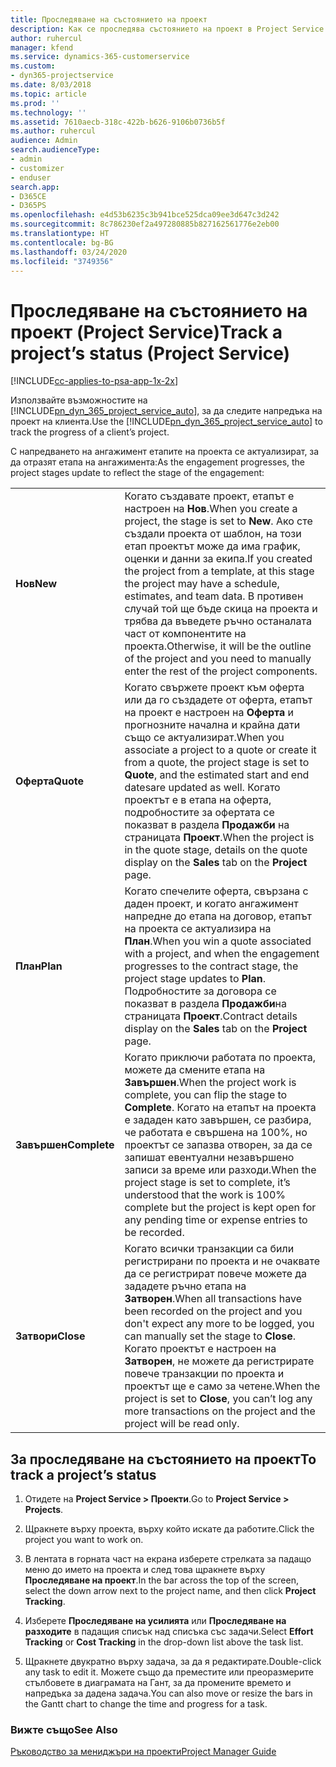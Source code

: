 ```yaml
---
title: Проследяване на състоянието на проект
description: Как се проследява състоянието на проект в Project Service
author: ruhercul
manager: kfend
ms.service: dynamics-365-customerservice
ms.custom:
- dyn365-projectservice
ms.date: 8/03/2018
ms.topic: article
ms.prod: ''
ms.technology: ''
ms.assetid: 7610aecb-318c-422b-b626-9106b0736b5f
ms.author: ruhercul
audience: Admin
search.audienceType:
- admin
- customizer
- enduser
search.app:
- D365CE
- D365PS
ms.openlocfilehash: e4d53b6235c3b941bce525dca09ee3d647c3d242
ms.sourcegitcommit: 8c786230ef2a497280885b827162561776e2eb00
ms.translationtype: HT
ms.contentlocale: bg-BG
ms.lasthandoff: 03/24/2020
ms.locfileid: "3749356"
---
```

# <a name="track-a-projects-status-project-service"></a><span data-ttu-id="df981-103">Проследяване на състоянието на проект (Project Service)</span><span class="sxs-lookup"><span data-stu-id="df981-103">Track a project’s status (Project Service)</span></span>

[!INCLUDE[cc-applies-to-psa-app-1x-2x](../includes/cc-applies-to-psa-app-1x-2x.md)]

<span data-ttu-id="df981-104">Използвайте възможностите на [!INCLUDE[pn_dyn_365_project_service_auto](../includes/pn-dyn-365-project-service-auto.md)], за да следите напредъка на проект на клиента.</span><span class="sxs-lookup"><span data-stu-id="df981-104">Use the [!INCLUDE[pn_dyn_365_project_service_auto](../includes/pn-dyn-365-project-service-auto.md)] to track the progress of a client’s project.</span></span>  

<span data-ttu-id="df981-105">С напредването на ангажимент етапите на проекта се актуализират, за да отразят етапа на ангажимента:</span><span class="sxs-lookup"><span data-stu-id="df981-105">As the engagement progresses, the project stages update to reflect the stage of the engagement:</span></span>  


|              |                                                                                                                                                                                                                                                                                                  |
|--------------|--------------------------------------------------------------------------------------------------------------------------------------------------------------------------------------------------------------------------------------------------------------------------------------------------|
|   <span data-ttu-id="df981-106">**Нов**</span><span class="sxs-lookup"><span data-stu-id="df981-106">**New**</span></span>    | <span data-ttu-id="df981-107">Когато създавате проект, етапът е настроен на **Нов**.</span><span class="sxs-lookup"><span data-stu-id="df981-107">When you create a project, the stage is set to **New**.</span></span> <span data-ttu-id="df981-108">Ако сте създали проекта от шаблон, на този етап проектът може да има график, оценки и данни за екипа.</span><span class="sxs-lookup"><span data-stu-id="df981-108">If you created the project from a template, at this stage the project may have a schedule, estimates, and team data.</span></span> <span data-ttu-id="df981-109">В противен случай той ще бъде скица на проекта и трябва да въведете ръчно останалата част от компонентите на проекта.</span><span class="sxs-lookup"><span data-stu-id="df981-109">Otherwise, it will be the outline of the project and you need to manually enter the rest of the project components.</span></span> |
|  <span data-ttu-id="df981-110">**Оферта**</span><span class="sxs-lookup"><span data-stu-id="df981-110">**Quote**</span></span>   |      <span data-ttu-id="df981-111">Когато свържете проект към оферта или да го създадете от оферта, етапът на проект е настроен на **Оферта** и прогнозните начална и крайна дати също се актуализират.</span><span class="sxs-lookup"><span data-stu-id="df981-111">When you associate a project to a quote or create it from a quote, the project stage is set to **Quote**, and the estimated start and end datesare updated as well.</span></span> <span data-ttu-id="df981-112">Когато проектът е в етапа на оферта, подробностите за офертата се показват в раздела **Продажби** на страницата **Проект**.</span><span class="sxs-lookup"><span data-stu-id="df981-112">When the project is in the quote stage, details on the quote display on the **Sales** tab on the **Project** page.</span></span>      |
|   <span data-ttu-id="df981-113">**План**</span><span class="sxs-lookup"><span data-stu-id="df981-113">**Plan**</span></span>   |                                     <span data-ttu-id="df981-114">Когато спечелите оферта, свързана с даден проект, и когато ангажимент напредне до етапа на договор, етапът на проекта се актуализира на **План**.</span><span class="sxs-lookup"><span data-stu-id="df981-114">When you win a quote associated with a project, and when the engagement progresses to the contract stage, the project stage updates to **Plan**.</span></span> <span data-ttu-id="df981-115">Подробностите за договора се показват в раздела **Продажби**на страницата **Проект**.</span><span class="sxs-lookup"><span data-stu-id="df981-115">Contract details display on the **Sales** tab on the **Project** page.</span></span>                                      |
| <span data-ttu-id="df981-116">**Завършен**</span><span class="sxs-lookup"><span data-stu-id="df981-116">**Complete**</span></span> |                    <span data-ttu-id="df981-117">Когато приключи работата по проекта, можете да смените етапа на **Завършен**.</span><span class="sxs-lookup"><span data-stu-id="df981-117">When the project work is complete, you can flip the stage to **Complete**.</span></span> <span data-ttu-id="df981-118">Когато на етапът на проекта е зададен като завършен, се разбира, че работата е свършена на 100%, но проектът се запазва отворен, за да се запишат евентуални незавършено записи за време или разходи.</span><span class="sxs-lookup"><span data-stu-id="df981-118">When the project stage is set to complete, it’s understood that the work is 100% complete but the project is kept open for any pending time or expense entries to be recorded.</span></span>                     |
|  <span data-ttu-id="df981-119">**Затвори**</span><span class="sxs-lookup"><span data-stu-id="df981-119">**Close**</span></span>   |           <span data-ttu-id="df981-120">Когато всички транзакции са били регистрирани по проекта и не очаквате да се регистрират повече можете да зададете ръчно етапа на **Затворен**.</span><span class="sxs-lookup"><span data-stu-id="df981-120">When all transactions have been recorded on the project and you don't expect any more to be logged, you can manually set the stage to **Close**.</span></span> <span data-ttu-id="df981-121">Когато проектът е настроен на **Затворен**, не можете да регистрирате повече транзакции по проекта и проектът ще е само за четене.</span><span class="sxs-lookup"><span data-stu-id="df981-121">When the project is set to **Close**, you can’t log any more transactions on the project and the project will be read only.</span></span>           |

## <a name="to-track-a-projects-status"></a><span data-ttu-id="df981-122">За проследяване на състоянието на проект</span><span class="sxs-lookup"><span data-stu-id="df981-122">To track a project’s status</span></span>  

1.  <span data-ttu-id="df981-123">Отидете на **Project Service > Проекти**.</span><span class="sxs-lookup"><span data-stu-id="df981-123">Go to **Project Service > Projects**.</span></span>  

2.  <span data-ttu-id="df981-124">Щракнете върху проекта, върху който искате да работите.</span><span class="sxs-lookup"><span data-stu-id="df981-124">Click the project you want to work on.</span></span>  

3.  <span data-ttu-id="df981-125">В лентата в горната част на екрана изберете стрелката за падащо меню до името на проекта и след това щракнете върху **Проследяване на проект**.</span><span class="sxs-lookup"><span data-stu-id="df981-125">In the bar across the top of the screen, select the down arrow next to the project name, and then click **Project Tracking**.</span></span>  

4.  <span data-ttu-id="df981-126">Изберете **Проследяване на усилията** или **Проследяване на разходите** в падащия списък над списъка със задачи.</span><span class="sxs-lookup"><span data-stu-id="df981-126">Select **Effort Tracking** or **Cost Tracking** in the drop-down list above the task list.</span></span>  

5.  <span data-ttu-id="df981-127">Щракнете двукратно върху задача, за да я редактирате.</span><span class="sxs-lookup"><span data-stu-id="df981-127">Double-click any task to edit it.</span></span> <span data-ttu-id="df981-128">Можете също да преместите или преоразмерите стълбовете в диаграмата на Гант, за да промените времето и напредъка за дадена задача.</span><span class="sxs-lookup"><span data-stu-id="df981-128">You can also move or resize the bars in the Gantt chart to change the time and progress for a task.</span></span>  

### <a name="see-also"></a><span data-ttu-id="df981-129">Вижте също</span><span class="sxs-lookup"><span data-stu-id="df981-129">See Also</span></span>  
 [<span data-ttu-id="df981-130">Ръководство за мениджъри на проекти</span><span class="sxs-lookup"><span data-stu-id="df981-130">Project Manager Guide</span></span>](../project-service/project-manager-guide.md)
